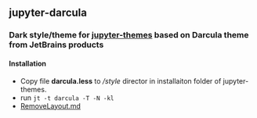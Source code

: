## jupyter-darcula

### Dark style/theme for [jupyter-themes](https://github.com/dunovank/jupyter-themes) based on Darcula theme from JetBrains products


#### Installation
* Copy file **darcula.less** to _/style_ director in installaiton folder of jupyter-themes.
* run ```jt -t darcula -T -N -kl``` 
* [RemoveLayout.md](./RemoveLayout.md)
